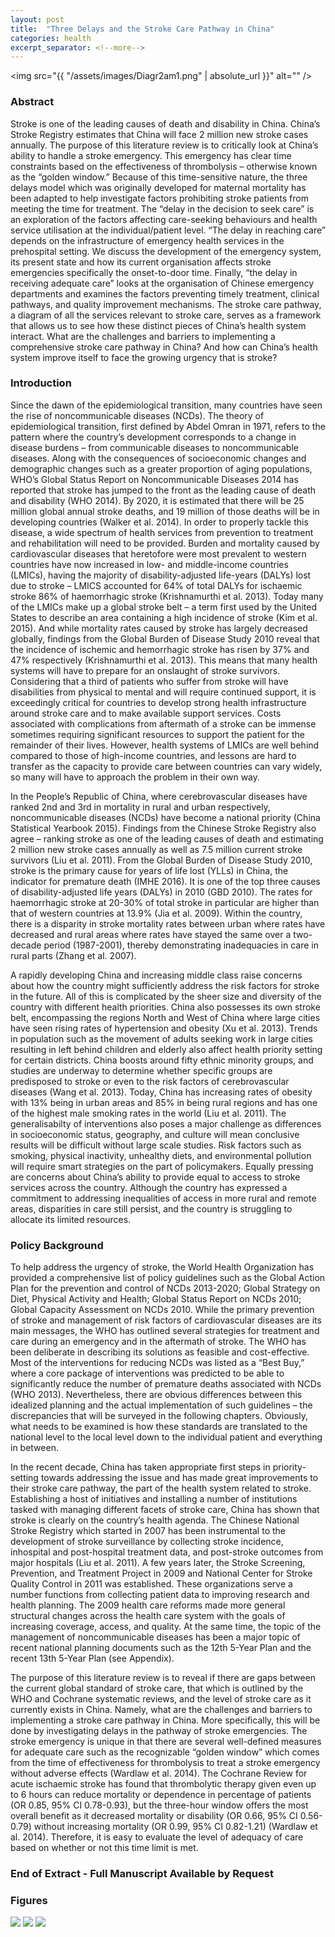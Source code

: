 ```yaml
---
layout: post
title:  "Three Delays and the Stroke Care Pathway in China"
categories: health
excerpt_separator: <!--more-->
---
```

<span class="image fit"><img src="{{ "/assets/images/Diagr2am1.png" | absolute_url }}" alt="" /></span>
<!--more-->
<h3>Abstract</h3>
<p>Stroke is one of the leading causes of death and disability in China.<!--more--> China’s Stroke Registry estimates that China will face 2 million new stroke cases annually. The purpose of this literature review is to critically look at China’s ability to handle a stroke emergency. This emergency has clear time constraints based on the effectiveness of thrombolysis – otherwise known as the “golden window.” Because of this time-sensitive nature, the three delays model which was originally developed for maternal mortality has been adapted to help investigate factors prohibiting stroke patients from meeting the time for treatment. The “delay in the decision to seek care” is an exploration of the factors affecting care-seeking behaviours and health service utilisation at the individual/patient level. “The delay in reaching care” depends on the infrastructure of emergency health services in the prehospital setting. We discuss the development of the emergency system, its present state and how its current organisation affects stroke emergencies specifically the onset-to-door time. Finally, “the delay in receiving adequate care” looks at the organisation of Chinese emergency departments and examines the factors preventing timely treatment, clinical pathways, and quality improvement mechanisms. The stroke care pathway, a diagram of all the services relevant to stroke care, serves as a framework that allows us to see how these distinct pieces of China’s health system interact. What are the challenges and barriers to implementing a comprehensive stroke care pathway in China? And how can China’s health system improve itself to face the growing urgency that is stroke?</p>

<h3>Introduction</h3>
Since the dawn of the epidemiological transition, many countries have seen the rise of noncommunicable diseases (NCDs). The theory of epidemiological transition, first defined by Abdel Omran in 1971, refers to the pattern where the country’s development corresponds to a change in disease burdens – from communicable diseases to noncommunicable diseases. Along with the consequences of socioeconomic changes and demographic changes such as a greater proportion of aging populations, WHO’s Global Status Report on Noncommunicable Diseases 2014 has reported that stroke has jumped to the front as the leading cause of death and disability (WHO 2014). By 2020, it is estimated that there will be 25 million global annual stroke deaths, and 19 million of those deaths will be in developing countries (Walker et al. 2014). In order to properly tackle this disease, a wide spectrum of health services from prevention to treatment and rehabilitation will need to be provided.
Burden and mortality caused by cardiovascular diseases that heretofore were most prevalent to western countries have now increased in low- and middle-income countries (LMICs), having the majority of disability-adjusted life-years (DALYs) lost due to stroke – LMICS accounted for 64% of total DALYs for ischaemic stroke 86% of haemorrhagic stroke (Krishnamurthi et al. 2013). Today many of the LMICs make up a global stroke belt – a term first used by the United States to describe an area containing a high incidence of stroke (Kim et al. 2015). And while mortality rates caused by stroke has largely decreased globally, findings from the Global Burden of Disease Study 2010 reveal that the incidence of ischemic and hemorrhagic stroke has risen by 37% and 47% respectively (Krishnamurthi et al. 2013). This means that many health systems will have to prepare for an onslaught of stroke survivors. Considering that a third of patients who suffer from stroke will have disabilities from physical to mental and will require continued support, it is exceedingly critical for countries to develop strong health infrastructure around stroke care and to make available support services. Costs associated with complications from aftermath of a stroke can be immense sometimes requiring significant resources to support the patient for the remainder of their lives. However, health systems of LMICs are well behind compared to those of high-income countries, and lessons are hard to transfer as the capacity to provide care between countries can vary widely, so many will have to approach the problem in their own way.


In the People’s Republic of China, where cerebrovascular diseases have ranked 2nd and 3rd in mortality in rural and urban respectively, noncommunicable diseases (NCDs) have become a national priority (China Statistical Yearbook 2015). Findings from the Chinese Stroke Registry also agree – ranking stroke as one of the leading causes of death and estimating 2 million new stroke cases annually as well as 7.5 million current stroke survivors (Liu et al. 2011). From the Global Burden of Disease Study 2010, stroke is the primary cause for years of life lost (YLLs) in China, the indicator for premature death (IMHE 2016). It is one of the top three causes of disability-adjusted life years (DALYs) in 2010 (GBD 2010). The rates for haemorrhagic stroke at 20-30% of total stroke in particular are higher than that of western countries at 13.9% (Jia et al. 2009). Within the country, there is a disparity in stroke mortality rates between urban where rates have decreased and rural areas where rates have stayed the same over a two-decade period (1987-2001), thereby demonstrating inadequacies in care in rural parts (Zhang et al. 2007).


A rapidly developing China and increasing middle class raise concerns about how the country might sufficiently address the risk factors for stroke in the future. All of this is complicated by the sheer size and diversity of the country with different health priorities. China also possesses its own stroke belt, encompassing the regions North and West of China where large cities have seen rising rates of hypertension and obesity (Xu et al. 2013). Trends in population such as the movement of adults seeking work in large cities resulting in left behind children and elderly also affect health priority setting for certain districts. China boosts around fifty ethnic minority groups, and studies are underway to determine whether specific groups are predisposed to stroke or even to the risk factors of cerebrovascular diseases (Wang et al. 2013). Today, China has increasing rates of obesity with 13% being in urban areas and 85% in being rural regions and has one of the highest male smoking rates in the world (Liu et al. 2011). The generalisabilty of interventions also poses a major challenge as differences in socioeconomic status, geography, and culture will mean conclusive results will be difficult without large scale studies. Risk factors such as smoking, physical inactivity, unhealthy diets, and environmental pollution will require smart strategies on the part of policymakers. Equally pressing are concerns about China’s ability to provide equal to access to stroke services across the country. Although the country has expressed a commitment to addressing inequalities of access in more rural and remote areas, disparities in care still persist, and the country is struggling to allocate its limited resources.




<h3>Policy Background</h3>
To help address the urgency of stroke, the World Health Organization has provided a comprehensive list of policy guidelines such as the Global Action Plan for the prevention and control of NCDs 2013-2020; Global Strategy on Diet, Physical Activity and Health; Global Status Report on NCDs 2010; Global Capacity Assessment on NCDs 2010. While the primary prevention of stroke and management of risk factors of cardiovascular diseases are its main messages, the WHO has outlined several strategies for treatment and care during an emergency and in the aftermath of stroke. The WHO has been deliberate in describing its solutions as feasible and cost-effective. Most of the interventions for reducing NCDs was listed as a “Best Buy,” where a core package of interventions was predicted to be able to significantly reduce the number of premature deaths associated with NCDs (WHO 2013). Nevertheless, there are obvious differences between this idealized planning and the actual implementation of such guidelines – the discrepancies that will be surveyed in the following chapters. Obviously, what needs to be examined is how these standards are translated to the national level to the local level down to the individual patient and everything in between.

In the recent decade, China has taken appropriate first steps in priority-setting towards addressing the issue and has made great improvements to their stroke care pathway, the part of the health system related to stroke. Establishing a host of initiatives and installing a number of institutions tasked with managing different facets of stroke care, China has shown that stroke is clearly on the country’s health agenda. The Chinese National Stroke Registry which started in 2007 has been instrumental to the development of stroke surveillance by collecting stroke incidence, inhospital and post-hospital treatment data, and post-stroke outcomes from major hospitals (Liu et al. 2011). A few years later, the Stroke Screening, Prevention, and Treatment Project in 2009 and National Center for Stroke Quality Control in 2011 was established. These organizations serve a number functions from collecting patient data to improving research and health planning. The 2009 health care reforms made more general structural changes across the health care system with the goals of increasing coverage, access, and quality. At the same time, the topic of the management of noncommunicable diseases has been a major topic of recent national planning documents such as the 12th 5-Year Plan and the recent 13th 5-Year Plan (see Appendix).

The purpose of this literature review is to reveal if there are gaps between the current global standard of stroke care, that which is outlined by the WHO and Cochrane systematic reviews, and the level of stroke care as it currently exists in China. Namely, what are the challenges and barriers to implementing a stroke care pathway in China. More specifically, this will be done by investigating delays in the pathway of stroke emergencies. The stroke emergency is unique in that there are several well-defined measures for adequate care such as the recognizable “golden window” which comes from the time of effectiveness for thrombolysis to treat a stroke emergency without adverse effects (Wardlaw et al. 2014). The Cochrane Review for acute ischaemic stroke has found that thrombolytic therapy given even up to 6 hours can reduce mortality or dependence in percentage of patients (OR 0.85, 95% CI 0.78-0.93), but the three-hour window offers the most overall benefit as it decreased mortality or disability (OR 0.66, 95% CI 0.56-0.79) without increasing mortality (OR 0.99, 95% CI 0.82-1.21) (Wardlaw et al. 2014). Therefore, it is easy to evaluate the level of adequacy of care based on whether or not this time limit is met.

<h3>End of Extract - Full Manuscript Available by Request</h3>

<h3>Figures</h3>
<img src= "/assets/images/healthcarereform.jpg"/>
<img src= "/assets/images/ncdplan.jpg"/>
<img src= "/assets/images/strokeplan.jpg"/>
